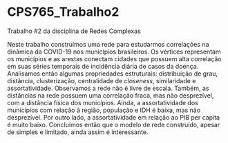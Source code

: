 # CPS765_Trabalho2
Trabalho #2 da disciplina de Redes Complexas

Neste trabalho construímos uma rede para estudarmos correlações na dinâmica da COVID-19 nos municípios brasileiros. Os vértices representam os municípios e as arestas conectam cidades que possuem alta correlação em suas séries temporais de incidência diária de casos da doença. Analisamos então algumas propriedades estruturais: distribuição de grau, distância, clusterização, centralidade de *closeness*, similaridade e assortatividade. Observamos a rede não é livre de escala. Também, as distâncias na rede possuem uma correlação fraca, mas não desprezível, com a distância física dos municípios. Ainda, a assortatividade dos municípios com relação à região, população e IDH é baixa, mas não desprezível. Por outro lado, a assortatividade em relação ao PIB per capita é muito baixo. Concluímos então que o modelo de rede construído, apesar de simples e limitado, ainda assim é interessante.